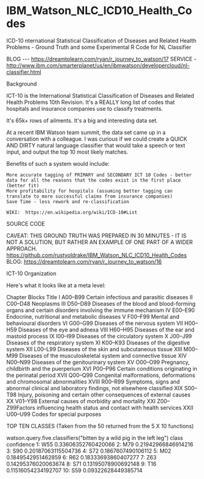 # IBM_Watson_NLC_ICD10_Health_Codes
ICD-10 nternational Statistical Classification of Diseases and Related Health Problems  - Ground Truth and some Experimental R Code for NL Classifier

BLOG --- https://dreamtolearn.com/ryan/r_journey_to_watson/17
SERVICE - http://www.ibm.com/smarterplanet/us/en/ibmwatson/developercloud/nl-classifier.html  

Background

ICT-10 is the International Statistical Classification of Diseases and Related Health Problems 10th Revision.  It's a REALLY long list of codes that hospitals and insurance companies use to classify treatments.

It's 65k+ rows of ailments.  It's a big and interesting data set.

At a recent IBM Watson team summit, the data set came up in a conversation with a colleague.  I was curious if we could create a QUICK AND DIRTY natural language classifier that would take a speech or text input, and output the top 10 most likely matches.

Benefits of such a system would include:

    More accurate tagging of PRIMARY and SECONDARY ICT 10 Codes - better data for all the reasons that the codes exist in the first place (better fit)
    More profitability for hospitals (assuming better tagging can translate to more successful claims from insurance companies)
    Save Time - less rework and re-classification

    WIKI:  https://en.wikipedia.org/wiki/ICD-10#List

 
SOURCE CODE

CAVEAT:  THIS GROUND TRUTH WAS PREPARED IN 30 MINUTES - IT IS NOT A SOLUTION, BUT RATHER AN EXAMPLE OF ONE PART OF A WIDER APPROACH.
https://github.com/rustyoldrake/IBM_Watson_NLC_ICD10_Health_Codes
BLOG: https://dreamtolearn.com/ryan/r_journey_to_watson/16

 

 

 
ICT-10 Organization

Here's what it looks like at a meta level:

Chapter    Blocks    Title
I    A00–B99 Certain infectious and parasitic diseases
II    C00–D48 Neoplasms
III    D50–D89 Diseases of the blood and blood-forming organs and certain disorders involving the immune mechanism
IV    E00–E90 Endocrine, nutritional and metabolic diseases
V    F00–F99 Mental and behavioural disorders
VI    G00–G99 Diseases of the nervous system
VII    H00–H59 Diseases of the eye and adnexa
VIII    H60–H95 Diseases of the ear and mastoid process
IX    I00–I99 Diseases of the circulatory system
X    J00–J99 Diseases of the respiratory system
XI    K00–K93 Diseases of the digestive system
XII    L00–L99 Diseases of the skin and subcutaneous tissue
XIII    M00–M99 Diseases of the musculoskeletal system and connective tissue
XIV    N00–N99 Diseases of the genitourinary system
XV    O00–O99 Pregnancy, childbirth and the puerperium
XVI    P00–P96 Certain conditions originating in the perinatal period
XVII    Q00–Q99 Congenital malformations, deformations and chromosomal abnormalities
XVIII    R00–R99 Symptoms, signs and abnormal clinical and laboratory findings, not elsewhere classified
XIX    S00–T98 Injury, poisoning and certain other consequences of external causes
XX    V01–Y98 External causes of morbidity and mortality
XXI    Z00–Z99Factors influencing health status and contact with health services
XXII    U00–U99 Codes for special purposes

 
 
TOP TEN CLASSES (Taken from the 50 returned from the 5 X 10 functions)

 watson.query.five.classifiers("bitten by a wild pig in the left leg")
    class           confidence
 1:   W55  0.33606352760420066
 2:   M79  0.21942966846914216
 3:   S90  0.20187063115504736
 4:   S72   0.1867607490106112
 5:   M02   0.1849542951462859
 6:   R62  0.18333693860407277
 7:   Z63  0.14295376020063674
 8:   S71  0.13195078900692148
 9:   T16  0.11516054234192707
10:   S59  0.09322628449385714
